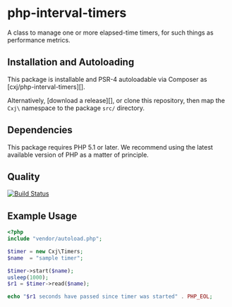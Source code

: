 # php-interval-timers
A class to manage one or more elapsed-time timers, for such things as performance metrics.

## Installation and Autoloading

This package is installable and PSR-4 autoloadable via Composer as
[cxj/php-interval-timers][].

Alternatively, [download a release][], or clone this repository, then map the
`Cxj\` namespace to the package `src/` directory.

## Dependencies

This package requires PHP 5.1 or later. We recommend using the latest available version of PHP as a matter of principle.

## Quality

[![Build Status](https://travis-ci.org/cxj/php-interval-timers.png?branch=master)](https://travis-ci.org/cxj/php-interval-timers)

## Example Usage

```php
<?php
include "vendor/autoload.php";

$timer = new Cxj\Timers;
$name  = "sample timer";

$timer->start($name);
usleep(1000);
$r1 = $timer->read($name);

echo "$r1 seconds have passed since timer was started" . PHP_EOL;

```
